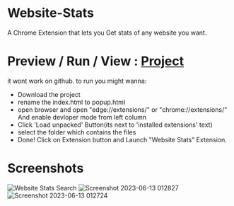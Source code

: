 # Website-Stats
A Chrome Extension that lets you Get stats of any website you want.

# Preview / Run / View  : <a href="https://sohamkore.github.io/Website-Stats/">Project</a>
it wont work on github. to run you might wanna:
- Download the project
- rename the index.html to popup.html
- open browser and open "edge://extensions/" or "chrome://extensions/"  And enable devloper mode from left column
- Click 'Load unpacked' Button(its next to 'installed extensions' text)
- select the folder which contains the files
- Done! Click on Extension button and Launch "Website Stats" Extension.

# Screenshots
![Website Stats Search](https://github.com/SohamKore/Website-Stats/assets/119067189/3d9f0c3b-f038-48df-9273-bea6d9b22b0b)
![Screenshot 2023-06-13 012827](https://github.com/SohamKore/Website-Stats/assets/119067189/c0ce5d53-60dd-4103-9427-162dbbb07a11)
![Screenshot 2023-06-13 012724](https://github.com/SohamKore/Website-Stats/assets/119067189/41441c1b-5023-4f38-84dd-4174764b3f4e)
